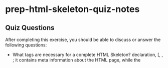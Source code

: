 # prep-html-skeleton-quiz-notes

## Quiz Questions

After completing this exercise, you should be able to discuss or answer the following questions:

- What tags are necessary for a complete HTML Skeleton?
  <!DOCTYPE> declaration, [<html>, <head>, <title>, <body>] elements with closing tags
- What type of content belongs within the `<head>` of an HTML document?
  the <title> element with its closing tag </title>; it contains meta information about the
  HTML page, while the <title> element specifies a title for the HTML page, which shows on the page's tab
- What type of content belongs within the `<body>` of an HTML document?
  the <body> element defines the document's body, which has headings, paragraphs, images, etc.
  <h1>, <h2>, etc. elements are for large headings, while the <p> element is useed for paragraphs
- Where must the `DOCTYPE` declaration appear in a valid HTML document?
  The <!DOCTYPE html> appears at the very first line of the index in order for it to be a valid HTML document.
## Notes

All student notes should be written here.


How to write `Code Examples` in markdown

for JS:
```javascript
const data = "Howdy"
```

for HTML:
```html
<div>
  <p>This is text content</p>
</div>
```

for CSS:
```css
div {
  width:100%
}
```

